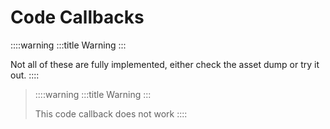 # Code Callbacks

::::warning
:::title
Warning
:::

Not all of these are fully implemented, either check the asset dump or
try it out.
::::

> ::::warning
> :::title
> Warning
> :::
>
> This code callback does not work
> ::::
